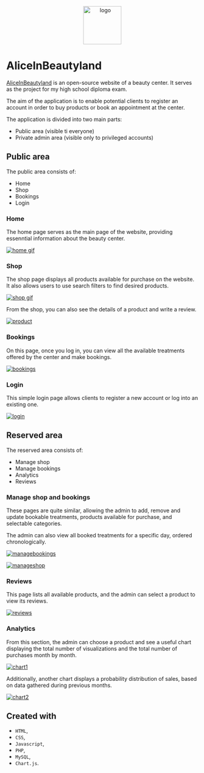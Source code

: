 <p align="center"><a href="#"><img src="app/images/logo.png" title="logo" alt="logo" height="100px" ></a></p>

# AliceInBeautyland

[AliceInBeautyland](https://aliceinbeautyland.altervista.org/) is an open-source website of a beauty center. It serves as the project for my high school diploma exam.

The aim of the application is to enable potential clients to register an account in order to buy products or book an appointment at the center.

The application is divided into two main parts:
* Public area (visible ti everyone)
* Private admin area (visible only to privileged accounts) 

## Public area

The public area consists of:
* Home
* Shop
* Bookings
* Login

### Home
The home page serves as the main page of the website, providing essenntial information about the beauty center.

<a href="#">![home gif](UI-photos/home.gif)</a>

### Shop
The shop page displays all products available for purchase on the website. It also allows users to use search filters to find desired products.

<a href="#">![shop gif](UI-photos/shop.gif)</a>

From the shop, you can also see the details of a product and write a review.

<a href="#"><img src="UI-photos/product.png" title="product" alt="product"></a>

### Bookings

On this page, once you log in, you can view all the available treatments offered by the center and make bookings.

<a href="#"><img src="UI-photos/bookings.png" title="bookings" alt="bookings"></a>

### Login

This simple login page allows clients to register a new account or log into an existing one.

<a href="#"><img src="UI-photos/login.png" title="login" alt="login"></a>

## Reserved area

The reserved area consists of:
* Manage shop
* Manage bookings
* Analytics
* Reviews

### Manage shop and bookings

These pages are quite similar, allowing the admin to add, remove and update bookable treatments, products available for purchase, and selectable categories.

The admin can also view all booked treatments for a specific day, ordered chronologically.

<a href="#"><img src="UI-photos/managebookings.png" title="managebookings" alt="managebookings"></a>

<a href="#"><img src="UI-photos/manageshop.png" title="manageshop" alt="manageshop"></a>

### Reviews

This page lists all available products, and the admin can select a product to view its reviews.

<a href="#"><img src="UI-photos/reviews.png" title="reviews" alt="reviews"></a>

### Analytics

From this section, the admin can choose a product and see a useful chart displaying the total number of visualizations and the total number of purchases month by month.

<a href="#"><img src="UI-photos/chart1.png" title="chart1" alt="chart1"></a>

Additionally, another chart displays a probability distribution of sales, based on data gathered during previous months.

<a href="#"><img src="UI-photos/chart2.png" title="chart2" alt="chart2"></a>

## Created with
* `HTML`,
* `CSS`,
* `Javascript`,
* `PHP`,
* `MySQL`,
* `Chart.js`.
